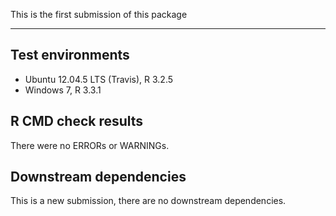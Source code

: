 This is the first submission of this package

---

## Test environments
* Ubuntu 12.04.5 LTS (Travis), R 3.2.5
* Windows 7, R 3.3.1

## R CMD check results

There were no ERRORs or WARNINGs. 

## Downstream dependencies

This is a new submission, there are no downstream dependencies.